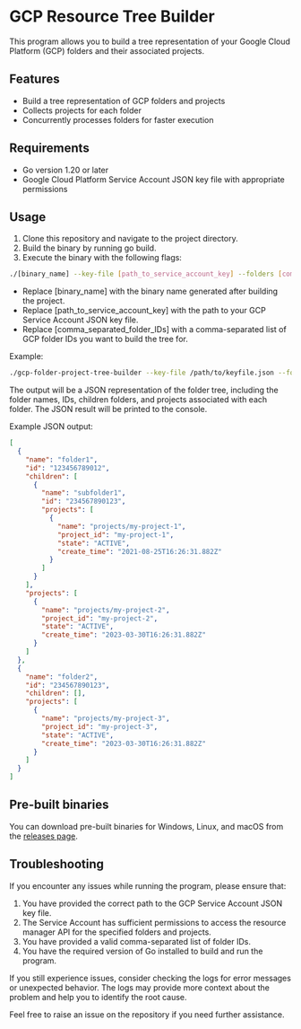 # GCP Resource Tree Builder

This program allows you to build a tree representation of your Google Cloud Platform (GCP) folders and their associated projects.

## Features

- Build a tree representation of GCP folders and projects
- Collects projects for each folder
- Concurrently processes folders for faster execution

## Requirements

- Go version 1.20 or later
- Google Cloud Platform Service Account JSON key file with appropriate permissions

## Usage

1. Clone this repository and navigate to the project directory.
2. Build the binary by running go build.
3. Execute the binary with the following flags:

```bash
./[binary_name] --key-file [path_to_service_account_key] --folders [comma_separated_folder_IDs]
```

- Replace [binary_name] with the binary name generated after building the project.
- Replace [path_to_service_account_key] with the path to your GCP Service Account JSON key file.
- Replace [comma_separated_folder_IDs] with a comma-separated list of GCP folder IDs you want to build the tree for.

Example:

```bash
./gcp-folder-project-tree-builder --key-file /path/to/keyfile.json --folders 123456789012,234567890123

```

The output will be a JSON representation of the folder tree, including the folder names, IDs, children folders, and projects associated with each folder. The JSON result will be printed to the console.

Example JSON output:

```json
[
  {
    "name": "folder1",
    "id": "123456789012",
    "children": [
      {
        "name": "subfolder1",
        "id": "234567890123",
        "projects": [
          {
            "name": "projects/my-project-1",
            "project_id": "my-project-1",
            "state": "ACTIVE",
            "create_time": "2021-08-25T16:26:31.882Z"
          }
        ]
      }
    ],
    "projects": [
      {
        "name": "projects/my-project-2",
        "project_id": "my-project-2",
        "state": "ACTIVE",
        "create_time": "2023-03-30T16:26:31.882Z"
      }
    ]
  },
  {
    "name": "folder2",
    "id": "234567890123",
    "children": [],
    "projects": [
      {
        "name": "projects/my-project-3",
        "project_id": "my-project-3",
        "state": "ACTIVE",
        "create_time": "2023-03-30T16:26:31.882Z"
      }
    ]
  }
]
```

## Pre-built binaries

You can download pre-built binaries for Windows, Linux, and macOS from the [releases page](https://github.com/david1155/gcp-folder-project-tree-builder/releases).

## Troubleshooting

If you encounter any issues while running the program, please ensure that:

1. You have provided the correct path to the GCP Service Account JSON key file.
2. The Service Account has sufficient permissions to access the resource manager API for the specified folders and projects.
3. You have provided a valid comma-separated list of folder IDs.
4. You have the required version of Go installed to build and run the program.

If you still experience issues, consider checking the logs for error messages or unexpected behavior. The logs may provide more context about the problem and help you to identify the root cause.

Feel free to raise an issue on the repository if you need further assistance.